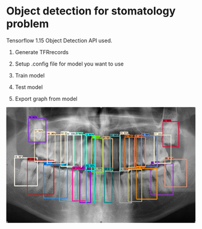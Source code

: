 # Object detection for stomatology problem

Tensorflow 1.15 Object Detection API used. 




1. Generate TFRrecords

2. Setup .config file for model you want to use

3. Train model

4. Test model

5. Export graph from model




![Faster RCNN result](FasterRCNN.png)

